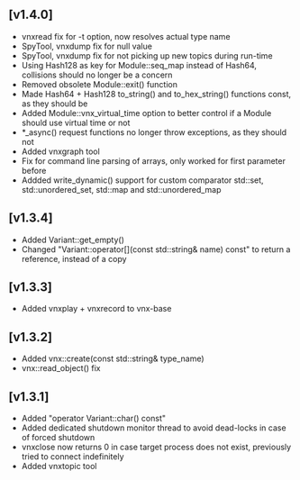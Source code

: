 
## [v1.4.0]

- vnxread fix for -t option, now resolves actual type name
- SpyTool, vnxdump fix for null value
- SpyTool, vnxdump fix for not picking up new topics during run-time
- Using Hash128 as key for Module::seq_map instead of Hash64, collisions should no longer be a concern
- Removed obsolete Module::exit() function
- Made Hash64 + Hash128 to_string() and to_hex_string() functions const, as they should be
- Added Module::vnx_virtual_time option to better control if a Module should use virtual time or not
- *_async() request functions no longer throw exceptions, as they should not
- Added vnxgraph tool
- Fix for command line parsing of arrays, only worked for first parameter before
- Addded write_dynamic() support for custom comparator std::set, std::unordered_set, std::map and std::unordered_map

## [v1.3.4]

- Added Variant::get_empty()
- Changed "Variant::operator[](const std::string& name) const" to return a reference, instead of a copy

## [v1.3.3]

- Added vnxplay + vnxrecord to vnx-base

## [v1.3.2]

- Added vnx::create(const std::string& type_name)
- vnx::read_object() fix

## [v1.3.1]

- Added "operator Variant::char() const"
- Added dedicated shutdown monitor thread to avoid dead-locks in case of forced shutdown
- vnxclose now returns 0 in case target process does not exist, previously tried to connect indefinitely
- Added vnxtopic tool

